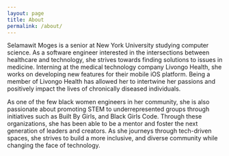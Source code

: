 ```yaml
---
layout: page
title: About
permalink: /about/
---
```

Selamawit Moges is a senior at New York University studying computer science. As a software engineer interested in the intersections between healthcare and technology, she strives towards finding solutions to issues in medicine. Interning at the medical technology company Livongo Health, she works on developing new features for their mobile iOS platform. Being a member of Livongo Health has allowed her to intertwine her passions and positively impact the lives of chronically diseased individuals.

As one of the few black women engineers in her community, she is also passionate about promoting STEM to underrepresented groups through initiatives such as Built By Girls, and Black Girls Code. Through these organizations, she has been able to be a mentor and foster the next generation of leaders and creators. As she journeys through tech-driven spaces, she strives to build a more inclusive, and diverse community while changing the face of technology. 

